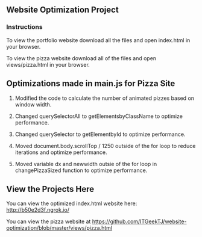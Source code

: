 ## Website Optimization Project

### Instructions
To view the portfolio website download all the files and open index.html in your browser.

To view the pizza website download all of the files and open views/pizza.html in your browser.


## Optimizations made in main.js for Pizza Site

1. Modified the code to calculate the number of animated pizzes based on window width.

2. Changed querySelectorAll to getElementsbyClassName to optimize performance.

3. Changed querySelector to getElementbyId to optimize performance.

4. Moved document.body.scrollTop / 1250 outside of the for loop to reduce iterations and optimize performance.

5. Moved variable dx and newwidth outsie of the for loop in changePizzaSized function to optimize performance.

## View the Projects Here

You can view the optimized index.html website here: http://b50e2d3f.ngrok.io/

You can view the pizza website at https://github.com/ITGeekTJ/website-optimization/blob/master/views/pizza.html
